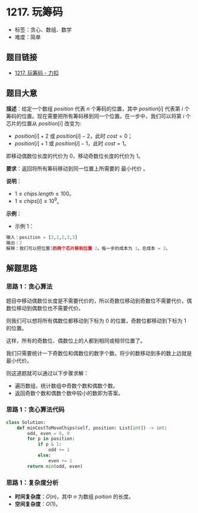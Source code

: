 # 1217. 玩筹码

- 标签：贪心、数组、数学
- 难度：简单

## 题目链接

- [1217. 玩筹码 - 力扣](https://leetcode.cn/problems/minimum-cost-to-move-chips-to-the-same-position/)

## 题目大意

**描述**：给定一个数组 $position$ 代表 $n$ 个筹码的位置，其中 $position[i]$ 代表第 $i$ 个筹码的位置。现在需要把所有筹码移到同一个位置。在一步中，我们可以将第 $i$ 个芯片的位置从 $position[i]$ 改变为:

- $position[i] + 2$ 或 $position[i] - 2$，此时 $cost = 0$；
- $position[i] + 1$ 或 $position[i] - 1$，此时 $cost = 1$。

即移动偶数位长度的代价为 $0$，移动奇数位长度的代价为 $1$。

**要求**：返回将所有筹码移动到同一位置上所需要的 最小代价 。

**说明**：

- $1 \le chips.length \le 100$。
- $1 \le chips[i] \le 10^9$。

**示例**：

- 示例 1：

```python
输入：position = [2,2,2,3,3]
输出：2
解释：我们可以把位置3的两个芯片移到位置 2。每一步的成本为 1。总成本 = 2。
```

## 解题思路

### 思路 1：贪心算法

题目中移动偶数位长度是不需要代价的，所以奇数位移动到奇数位不需要代价，偶数位移动到偶数位也不需要代价。

则我们可以想将所有偶数位都移动到下标为 $0$ 的位置，奇数位都移动到下标为 $1$ 的位置。

这样，所有的奇数位、偶数位上的人都到相同或相邻位置了。

我们只需要统计一下奇数位和偶数位的数字个数。将少的数移动到多的数上边就是最小代价。

则这道题就可以通过以下步骤求解：

- 遍历数组，统计数组中奇数个数和偶数个数。
- 返回奇数个数和偶数个数中较小的数即为答案。

### 思路 1：贪心算法代码

```python
class Solution:
    def minCostToMoveChips(self, position: List[int]) -> int:
        odd, even = 0, 0
        for p in position:
            if p & 1:
                odd += 1
            else:
                even += 1
        return min(odd, even)
```

### 思路 1：复杂度分析

- **时间复杂度**：$O(n)$，其中 $n$ 为数组 $poition$ 的长度。
- **空间复杂度**：$O(1)$。
